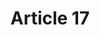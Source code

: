 ---
title: "Article 17"
draft: false
exceptions:
- info53b
memberstates:
- SE
score: 3
compensation:
- 
remarks: |
 


link: ""
---